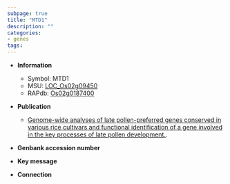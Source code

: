 ```yaml
---
subpage: true
title: "MTD1"
description: ""
categories:
- genes
tags: 
---
```


* **Information**  
    + Symbol: MTD1  
    + MSU: [LOC_Os02g09450](http://rice.plantbiology.msu.edu/cgi-bin/ORF_infopage.cgi?orf=LOC_Os02g09450)  
    + RAPdb: [Os02g0187400](http://rapdb.dna.affrc.go.jp/viewer/gbrowse_details/irgsp1?name=Os02g0187400)  

* **Publication**  
    + [Genome-wide analyses of late pollen-preferred genes conserved in various rice cultivars and functional identification of a gene involved in the key processes of late pollen development.](N+Y).

* **Genbank accession number**  

* **Key message**  

* **Connection**  




